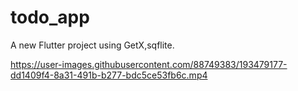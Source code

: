 # todo_app

A new Flutter project using GetX,sqflite.




https://user-images.githubusercontent.com/88749383/193479177-dd1409f4-8a31-491b-b277-bdc5ce53fb6c.mp4


